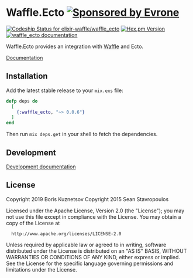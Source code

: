 # Waffle.Ecto [![Sponsored by Evrone][evrone-img]][evrome-url]

[evrone-img]: https://img.shields.io/badge/Sponsored_by-Evrone-brightgreen.svg
[evrome-url]: https://evrone.com?utm_source=waffle

[![Codeship Status for elixir-waffle/waffle_ecto][codeship-img]][codeship-url]
[![Hex.pm Version][hex-img]][hex-url]
[![waffle_ecto documentation][hexdocs-img]][hexdocs-url]

[codeship-img]: https://app.codeship.com/projects/60167fe0-aa59-0137-be69-2259d5318dee/status?branch=master
[codeship-url]: https://app.codeship.com/projects/361675
[hex-img]: http://img.shields.io/hexpm/v/waffle_ecto.svg
[hex-url]: https://hex.pm/packages/waffle_ecto
[hexdocs-img]: http://img.shields.io/badge/hexdocs-documentation-brightgreen.svg
[hexdocs-url]: https://hexdocs.pm/waffle_ecto

Waffle.Ecto provides an integration with [Waffle](https://github.com/elixir-waffle/waffle) and Ecto.

[Documentation](https://hexdocs.pm/waffle_ecto)

## Installation

Add the latest stable release to your `mix.exs` file:

```elixir
defp deps do
  [
    {:waffle_ecto, "~> 0.0.6"}
  ]
end
```

Then run `mix deps.get` in your shell to fetch the dependencies.

## Development

[Development documentation](/documentation/development.md)

## License

Copyright 2019 Boris Kuznetsov
Copyright 2015 Sean Stavropoulos

  Licensed under the Apache License, Version 2.0 (the "License");
  you may not use this file except in compliance with the License.
  You may obtain a copy of the License at

      http://www.apache.org/licenses/LICENSE-2.0

  Unless required by applicable law or agreed to in writing, software
  distributed under the License is distributed on an "AS IS" BASIS,
  WITHOUT WARRANTIES OR CONDITIONS OF ANY KIND, either express or implied.
  See the License for the specific language governing permissions and
  limitations under the License.
